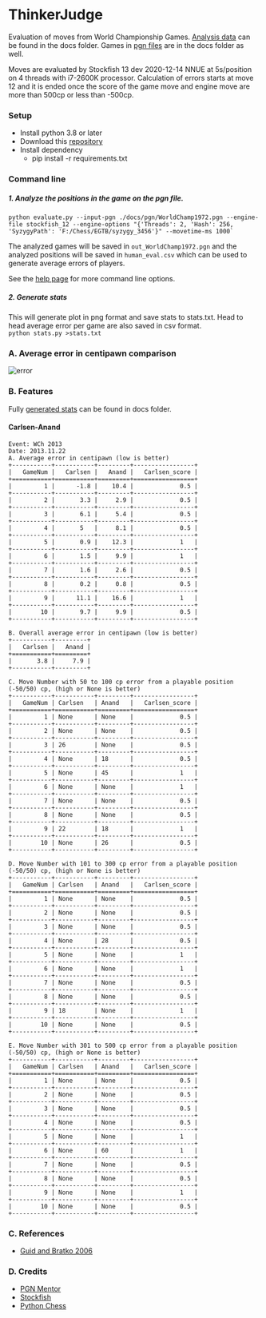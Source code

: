 # ThinkerJudge
Evaluation of moves from World Championship Games. [Analysis data](https://github.com/fsmosca/ThinkerJudge/blob/main/docs/human_eval.csv) can be found in the docs folder. Games in [pgn files](https://github.com/fsmosca/ThinkerJudge/tree/main/docs/pgn) are in the docs folder as well.

Moves are evaluated by Stockfish 13 dev 2020-12-14 NNUE at 5s/position on 4 threads with i7-2600K processor. Calculation of errors starts at move 12 and it is ended once the score of the game move and engine move are more than 500cp or less than -500cp.

### Setup
* Install python 3.8 or later
* Download this [repository](https://github.com/fsmosca/ThinkerJudge/archive/main.zip)
* Install dependency
  * pip install -r requirements.txt
  
### Command line
##### 1. Analyze the positions in the game on the pgn file.  
```
python evaluate.py --input-pgn ./docs/pgn/WorldChamp1972.pgn --engine-file stockfish_12 --engine-options "{'Threads': 2, 'Hash': 256, 'SyzygyPath': 'F:/Chess/EGTB/syzygy_3456'}" --movetime-ms 1000`
```

The analyzed games will be saved in `out_WorldChamp1972.pgn` and the analyzed positions will be saved in `human_eval.csv` which can be used to generate average errors of players.

See the [help page](https://github.com/fsmosca/ThinkerJudge/wiki/Help) for more command line options.

##### 2. Generate stats
This will generate plot in png format and save stats to stats.txt. Head to head average error per game are also saved in csv format.  
`python stats.py >stats.txt`

### A. Average error in centipawn comparison

![error](https://i.imgur.com/ODKUR5q.png)

### B. Features
Fully [generated stats](https://github.com/fsmosca/ThinkerJudge/blob/main/docs/stats.txt) can be found in docs folder.

#### Carlsen-Anand
```
Event: WCh 2013
Date: 2013.11.22
A. Average error in centipawn (low is better)
+-----------+-----------+---------+-----------------+
|   GameNum |   Carlsen |   Anand |   Carlsen_score |
+===========+===========+=========+=================+
|         1 |      -1.8 |    10.4 |             0.5 |
+-----------+-----------+---------+-----------------+
|         2 |       3.3 |     2.9 |             0.5 |
+-----------+-----------+---------+-----------------+
|         3 |       6.1 |     5.4 |             0.5 |
+-----------+-----------+---------+-----------------+
|         4 |       5   |     8.1 |             0.5 |
+-----------+-----------+---------+-----------------+
|         5 |       0.9 |    12.3 |             1   |
+-----------+-----------+---------+-----------------+
|         6 |       1.5 |     9.9 |             1   |
+-----------+-----------+---------+-----------------+
|         7 |       1.6 |     2.6 |             0.5 |
+-----------+-----------+---------+-----------------+
|         8 |       0.2 |     0.8 |             0.5 |
+-----------+-----------+---------+-----------------+
|         9 |      11.1 |    16.6 |             1   |
+-----------+-----------+---------+-----------------+
|        10 |       9.7 |     9.9 |             0.5 |
+-----------+-----------+---------+-----------------+

B. Overall average error in centipawn (low is better)
+-----------+---------+
|   Carlsen |   Anand |
+===========+=========+
|       3.8 |     7.9 |
+-----------+---------+

C. Move Number with 50 to 100 cp error from a playable position (-50/50) cp, (high or None is better)
+-----------+-----------+---------+-----------------+
|   GameNum | Carlsen   | Anand   |   Carlsen_score |
+===========+===========+=========+=================+
|         1 | None      | None    |             0.5 |
+-----------+-----------+---------+-----------------+
|         2 | None      | None    |             0.5 |
+-----------+-----------+---------+-----------------+
|         3 | 26        | None    |             0.5 |
+-----------+-----------+---------+-----------------+
|         4 | None      | 18      |             0.5 |
+-----------+-----------+---------+-----------------+
|         5 | None      | 45      |             1   |
+-----------+-----------+---------+-----------------+
|         6 | None      | None    |             1   |
+-----------+-----------+---------+-----------------+
|         7 | None      | None    |             0.5 |
+-----------+-----------+---------+-----------------+
|         8 | None      | None    |             0.5 |
+-----------+-----------+---------+-----------------+
|         9 | 22        | 18      |             1   |
+-----------+-----------+---------+-----------------+
|        10 | None      | 26      |             0.5 |
+-----------+-----------+---------+-----------------+

D. Move Number with 101 to 300 cp error from a playable position (-50/50) cp, (high or None is better)
+-----------+-----------+---------+-----------------+
|   GameNum | Carlsen   | Anand   |   Carlsen_score |
+===========+===========+=========+=================+
|         1 | None      | None    |             0.5 |
+-----------+-----------+---------+-----------------+
|         2 | None      | None    |             0.5 |
+-----------+-----------+---------+-----------------+
|         3 | None      | None    |             0.5 |
+-----------+-----------+---------+-----------------+
|         4 | None      | 28      |             0.5 |
+-----------+-----------+---------+-----------------+
|         5 | None      | None    |             1   |
+-----------+-----------+---------+-----------------+
|         6 | None      | None    |             1   |
+-----------+-----------+---------+-----------------+
|         7 | None      | None    |             0.5 |
+-----------+-----------+---------+-----------------+
|         8 | None      | None    |             0.5 |
+-----------+-----------+---------+-----------------+
|         9 | 18        | None    |             1   |
+-----------+-----------+---------+-----------------+
|        10 | None      | None    |             0.5 |
+-----------+-----------+---------+-----------------+

E. Move Number with 301 to 500 cp error from a playable position (-50/50) cp, (high or None is better)
+-----------+-----------+---------+-----------------+
|   GameNum | Carlsen   | Anand   |   Carlsen_score |
+===========+===========+=========+=================+
|         1 | None      | None    |             0.5 |
+-----------+-----------+---------+-----------------+
|         2 | None      | None    |             0.5 |
+-----------+-----------+---------+-----------------+
|         3 | None      | None    |             0.5 |
+-----------+-----------+---------+-----------------+
|         4 | None      | None    |             0.5 |
+-----------+-----------+---------+-----------------+
|         5 | None      | None    |             1   |
+-----------+-----------+---------+-----------------+
|         6 | None      | 60      |             1   |
+-----------+-----------+---------+-----------------+
|         7 | None      | None    |             0.5 |
+-----------+-----------+---------+-----------------+
|         8 | None      | None    |             0.5 |
+-----------+-----------+---------+-----------------+
|         9 | None      | None    |             1   |
+-----------+-----------+---------+-----------------+
|        10 | None      | None    |             0.5 |
+-----------+-----------+---------+-----------------+
```

### C. References
* [Guid and Bratko 2006](https://ailab.si/matej/doc/Computer_Analysis_of_World_Chess_Champions.pdf)

### D. Credits
* [PGN Mentor](https://www.pgnmentor.com/files.html)
* [Stockfish](https://stockfishchess.org/)
* [Python Chess](https://github.com/niklasf/python-chess)
